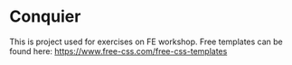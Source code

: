 # Conquier

This is project used for exercises on FE workshop. Free templates can be found here: https://www.free-css.com/free-css-templates
